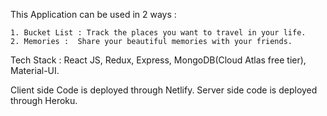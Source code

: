 This Application can be used in 2 ways :

    1. Bucket List : Track the places you want to travel in your life.
    2. Memories :  Share your beautiful memories with your friends.

Tech Stack : React JS, Redux, Express, MongoDB(Cloud Atlas free tier), Material-UI.

Client side Code is deployed through Netlify.
Server side code is deployed through Heroku.
